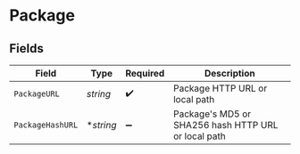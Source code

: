 # Package


## Fields

| Field                                               | Type                                                | Required                                            | Description                                         |
| --------------------------------------------------- | --------------------------------------------------- | --------------------------------------------------- | --------------------------------------------------- |
| `PackageURL`                                        | *string*                                            | :heavy_check_mark:                                  | Package HTTP URL or local path                      |
| `PackageHashURL`                                    | **string*                                           | :heavy_minus_sign:                                  | Package's MD5 or SHA256 hash HTTP URL or local path |